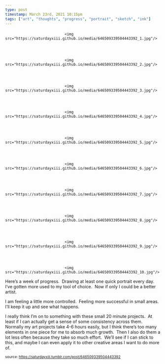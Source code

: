 ```yaml
---
type: post
timestamp: March 23rd, 2021 10:15pm
tags: ["art", "thoughts", "progress", "portrait", "sketch", "ink"]
---
```

####


                               <img src="https://saturdayxiii.github.io/media/646509339504443392_1.jpg"/>
                           

                                                                                                                           

                               <img src="https://saturdayxiii.github.io/media/646509339504443392_2.jpg"/>
                           

                                                                                                                           

                               <img src="https://saturdayxiii.github.io/media/646509339504443392_3.jpg"/>
                           

                                                                                                                           

                               <img src="https://saturdayxiii.github.io/media/646509339504443392_4.jpg"/>
                           

                                                                                                                           

                               <img src="https://saturdayxiii.github.io/media/646509339504443392_5.jpg"/>
                           

                                                                                                                           

                               <img src="https://saturdayxiii.github.io/media/646509339504443392_6.jpg"/>
                           

                                                                                                                           

                               <img src="https://saturdayxiii.github.io/media/646509339504443392_7.jpg"/>
                           

                                                                                                                           

                               <img src="https://saturdayxiii.github.io/media/646509339504443392_8.jpg"/>
                           

                                                                                                                           

                               <img src="https://saturdayxiii.github.io/media/646509339504443392_9.jpg"/>
                           

                                                                                                                           

                               <img src="https://saturdayxiii.github.io/media/646509339504443392_10.jpg"/>
                           

                                                                                                                      
Here’s a week of progress.  Drawing at least one quick portrait every day.  I’ve gotten more used to my tool of choice.  Now if only I could be a better artist.

I am feeling a little more controlled.  Feeling more successful in small areas.  I’ll keep it up and see what happens.

I really think I’m on to something with these small 20 minute projects.  At least if I can actually get a sense of some consistency across them.  Normally my art projects take 4-6 hours easily, but I think there’s too many elements in one piece for me to absorb much growth.  Then I also do them a lot less often because they take so much effort.  We’ll see if I can stick to this, and maybe I can even apply it to other creative areas I want to do more of.<br/>
 
                                    
                
                
                
                
                                
<small>source: https://saturdayxiii.tumblr.com/post/646509339504443392</small>